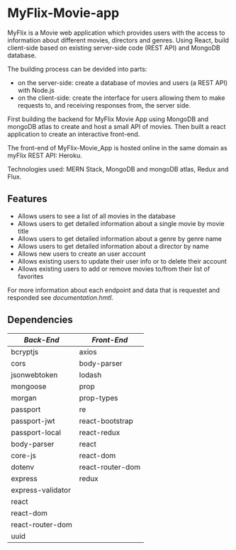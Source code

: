 # MyFlix-Movie-app
MyFlix is a Movie web application which provides users with the access to information about different movies, directors and genres. Using React, build client-side based on existing server-side code (REST API) and MongoDB database.

The building process can be devided into parts: 
- on the server-side: create a database of movies and users (a REST API) with Node.js 
- on the client-side: create the interface for users allowing them to make requests to, and receiving responses from, the server side.

First building the backend for MyFlix Movie App using MongoDB and mongoDB atlas to create and host a small API of movies. 
Then built a react application to create an interactive front-end. 

The front-end of MyFlix-Movie_App is hosted online in the same domain as myFlix REST API: Heroku.

Technologies used: MERN Stack, MongoDB and mongoDB atlas, Redux and Flux.

## Features

- Allows users to see a list of all movies in the database
- Allows users to get detailed information about a single movie by movie title
- Allows users to get detailed information about a genre by genre name
- Allows users to get detailed information about a director by name
- Allows new users to create an user account
- Allows existing users to update their user info or to delete their account
- Allows existing users to add or remove movies to/from their list of favorites

For more information about each endpoint and data that is requestet and responded see *documentation.hmtl*.

## Dependencies
*Back-End*   | *Front-End*
------------ | -------------
bcryptjs | axios
cors | body-parser
jsonwebtoken | lodash
mongoose | prop
morgan | prop-types
passport | re
passport-jwt | react-bootstrap
passport-local | react-redux 
body-parser | react
core-js | react-dom
dotenv | react-router-dom
express | redux
express-validator |
react |  
react-dom | 
react-router-dom | 
uuid | 
